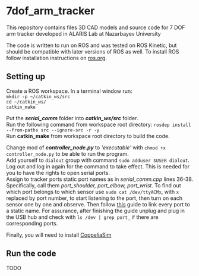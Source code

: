# 7dof_arm_tracker
This repository contains files 3D CAD models and source code for 7 DOF arm tracker developed in ALARIS Lab at Nazarbayev University

The code is written to run on ROS and was tested on ROS Kinetic, but should be compatible with later versions of ROS as well. To install ROS follow installation instructions on [ros.org](http://handlebarsjs.com/).

## Setting up
Create a ROS workspace. In a terminal window run:  
`mkdir -p ~/catkin_ws/src`  
`cd ~/catkin_ws/`  
`catkin_make`  

Put the ***serial_comm*** folder into ***catkin_ws/src*** folder.  
Run the following command from workspace root directory: `rosdep install --from-paths src --ignore-src -r -y`  
Run **catkin_make** from workspace root directory to build the code.

Change mod of ***controller_node.py*** to *'executable'* with `chmod +x controller_node.py` to be able to run the program.  
Add yourself to `dialout` group with command `sudo adduser $USER dialout`. Log out and log in again for the command to take effect. This is needed for you to have the rights to open serial ports.  
Assign to tracker ports static port names as in *serial_comm.cpp* lines 36-38. Specifically, call them *port_shoulder, port_elbow, port_wrist*. To find out which port belongs to which sensor use `sudo cat /dev/ttyACMx`, with `x` replaced by port number, to start listening to the port, then turn on each sensor one by one and observe. Then follow [this](https://msadowski.github.io/linux-static-port/") guide to link every port to a static name. For assurance, after finishing the guide unplug and plug in the USB hub and check  with `ls /dev | grep port_` if there are corresponding ports.

Finally, you will need to install [CoppeliaSim](https://www.coppeliarobotics.com/)

## Run the code
TODO
